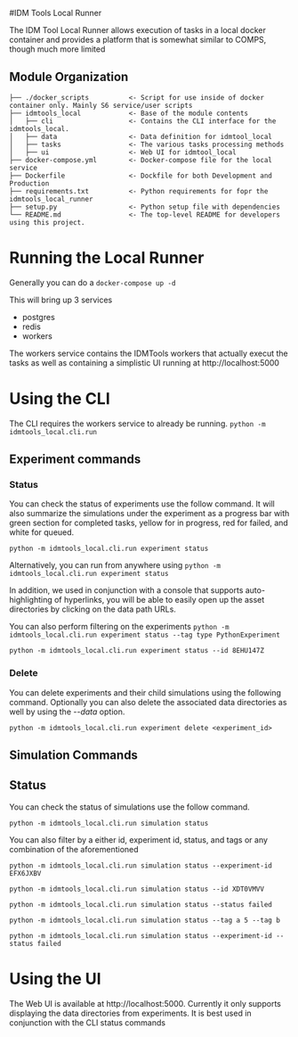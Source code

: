 #IDM Tools Local Runner

The IDM Tool Local Runner allows execution of tasks in a local docker container and provides a platform that is
somewhat similar to COMPS, though much more limited

## Module Organization

    ├── ./docker_scripts          <- Script for use inside of docker container only. Mainly S6 service/user scripts
    ├── idmtools_local            <- Base of the module contents
    │   ├── cli                   <- Contains the CLI interface for the idmtools_local.
    │   ├── data                  <- Data definition for idmtool_local
    │   ├── tasks                 <- The various tasks processing methods
    │   ├── ui                    <- Web UI for idmtool_local
    ├── docker-compose.yml        <- Docker-compose file for the local service
    ├── Dockerfile                <- Dockfile for both Development and Production
    ├── requirements.txt          <- Python requirements for fopr the idmtools_local_runner
    ├── setup.py                  <- Python setup file with dependencies
    └── README.md                 <- The top-level README for developers using this project.

# Running the Local Runner

Generally you can do a 
`docker-compose up -d`

This will bring up 3 services
- postgres
- redis
- workers

The workers service contains the IDMTools workers that actually execut the tasks as well as containing a simplistic UI
running at http://localhost:5000


# Using the CLI

The CLI requires the workers service to already be running.
`python -m idmtools_local.cli.run`

## Experiment commands

### Status

You can check the status of experiments use the follow command. It will also summarize the simulations under
the experiment as a progress bar with green section for completed tasks, yellow for in progress, red for failed, and
white for queued. 

`python -m idmtools_local.cli.run experiment status`

Alternatively, you can run from anywhere using
`python -m idmtools_local.cli.run experiment status` 

In addition, we used in conjunction with a console that supports auto-highlighting of hyperlinks, you will be able to
easily open up the asset directories by clicking on the data path URLs.

You can also perform filtering on the experiments
`python -m idmtools_local.cli.run experiment status --tag type PythonExperiment`

`python -m idmtools_local.cli.run experiment status --id 8EHU147Z`

### Delete

You can delete experiments and their child simulations using the following command. Optionally you can also delete
the associated data directories as well by using the *--data* option.

`python -m idmtools_local.cli.run experiment delete <experiment_id>`

## Simulation Commands

## Status 

You can check the status of simulations use the follow command.

`python -m idmtools_local.cli.run simulation status`

You can also filter by a either id, experiment id, status, and tags or any combination of the aforementioned

`python -m idmtools_local.cli.run simulation status --experiment-id EFX6JXBV`

`python -m idmtools_local.cli.run simulation status --id XDT0VMVV`

`python -m idmtools_local.cli.run simulation status --status failed`

`python -m idmtools_local.cli.run simulation status --tag a 5 --tag b`

`python -m idmtools_local.cli.run simulation status --experiment-id --status failed`


# Using the UI

The Web UI is available at http://localhost:5000. Currently it only supports displaying the data directories from
experiments. It is best used in conjunction with the CLI status commands